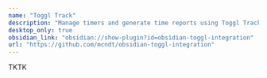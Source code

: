 ```yaml
---
name: "Toggl Track"
description: "Manage timers and generate time reports using Toggl Track without leaving Obsidian."
desktop_only: true
obsidian_link: "obsidian://show-plugin?id=obsidian-toggl-integration"
url: "https://github.com/mcndt/obsidian-toggl-integration"
---
```


TKTK
